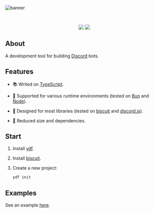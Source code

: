 ![banner](https://raw.githubusercontent.com/kh0wel/ydf/main/assets/banner.png)

<div align="center">
	<br />
	<p>
		<a href="https://www.npmjs.com/package/ydf"><img src="https://img.shields.io/npm/v/ydf.svg" /></a>
		<a href="https://www.npmjs.com/package/ydf"><img src="https://img.shields.io/npm/dt/ydf.svg" /></a>
	</p>
</div>

## About

A development tool for building [Discord](https://discord.com) bots.

## Features

- 📚 Writed on [TypeScript](https://www.typescriptlang.org).

- 🧳 Supported for various runtime environments (tested on [Bun](https://bun.sh) and [Node](https://nodejs.org)).

- 🚀 Designed for most libraries (tested on [biscuit](https://biscuitjs.com) and [discord.js](https://discord.js.org)).

- 🍂 Reduced size and dependencies.

## Start

1. Install [ydf](https://github.com/kh0wel/ydf).

2. Install [biscuit](https://biscuitjs.com).

3. Create a new project:

    ```bash
    ydf init
    ```

## Examples

See an example [here](https://github.com/kh0wel/cobalt).
